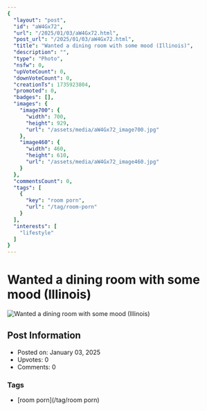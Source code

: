 ```yaml
---
{
  "layout": "post",
  "id": "aW4Gx72",
  "url": "/2025/01/03/aW4Gx72.html",
  "post_url": "/2025/01/03/aW4Gx72.html",
  "title": "Wanted a dining room with some mood (Illinois)",
  "description": "",
  "type": "Photo",
  "nsfw": 0,
  "upVoteCount": 0,
  "downVoteCount": 0,
  "creationTs": 1735923804,
  "promoted": 0,
  "badges": [],
  "images": {
    "image700": {
      "width": 700,
      "height": 929,
      "url": "/assets/media/aW4Gx72_image700.jpg"
    },
    "image460": {
      "width": 460,
      "height": 610,
      "url": "/assets/media/aW4Gx72_image460.jpg"
    }
  },
  "commentsCount": 0,
  "tags": [
    {
      "key": "room porn",
      "url": "/tag/room-porn"
    }
  ],
  "interests": [
    "lifestyle"
  ]
}
---
```


# Wanted a dining room with some mood (Illinois)

![Wanted a dining room with some mood (Illinois)](/assets/media/aW4Gx72_image700.jpg)

## Post Information

- Posted on: January 03, 2025
- Upvotes: 0
- Comments: 0

### Tags

- [room porn](/tag/room porn)
